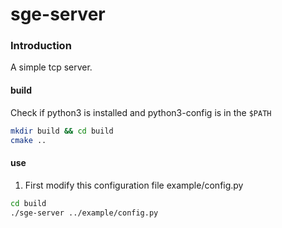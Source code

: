 # sge-server

### Introduction
A simple tcp server.

#### build
Check if python3 is installed and python3-config is in the `$PATH`
```bash
mkdir build && cd build
cmake ..
```

#### use
1. First modify this configuration file example/config.py
```bash
cd build
./sge-server ../example/config.py
```
